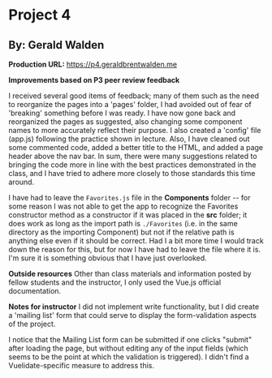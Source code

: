 # Project 4 #
## By: Gerald Walden ##

__Production URL:__  https://p4.geraldbrentwalden.me

__Improvements based on P3 peer review feedback__

I received several good items of feedback; many of them such as the need to reorganize the pages into a 'pages' folder, I had avoided out of fear of 'breaking' something before I was ready. I have now gone back and reorganized the pages as suggested, also changing some component names to more accurately reflect their purpose. I also created a 'config' file (app.js) following the practice shown in lecture. Also, I have cleaned out some commented code, added a better title to the HTML,  and added a page header above the nav bar. In sum, there were many suggestions related to bringing the code more in line with the best practices demonstrated in the class, and I have tried to adhere more closely to those standards this time around.

I have had to leave the `Favorites.js` file in the __Components__ folder -- for some reason I was not able to get the app to recognize the Favorites constructor method as a constructor if it was placed in the __src__ folder; it does work as long as the import path is `./Favorites` (i.e. in the same directory as the importing Component) but not if the relative path is anything else even if it should be correct. Had I a bit more time I would track down the reason for this, but for now I have had to leave the file where it is. I'm sure it is something obvious that I have just overlooked.  


__Outside resources__
Other than class materials and information posted by fellow students and the instructor, I only used the Vue.js official documentation. 

__Notes for instructor__
I did not implement write functionality, but I did create a 'mailing list' form that could serve to display the form-validation aspects of the project.

I notice that the Mailing List form can be submitted if one clicks "submit" after loading the page, but without editing any of the input fields (which seems to be the point at which the validation is triggered). I didn't find a Vuelidate-specific measure to address this. 


